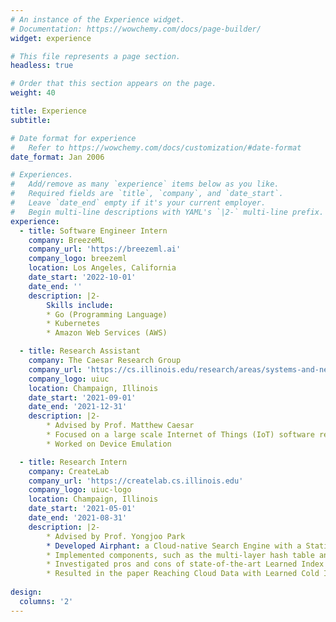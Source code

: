 ```yaml
---
# An instance of the Experience widget.
# Documentation: https://wowchemy.com/docs/page-builder/
widget: experience

# This file represents a page section.
headless: true

# Order that this section appears on the page.
weight: 40

title: Experience
subtitle:

# Date format for experience
#   Refer to https://wowchemy.com/docs/customization/#date-format
date_format: Jan 2006

# Experiences.
#   Add/remove as many `experience` items below as you like.
#   Required fields are `title`, `company`, and `date_start`.
#   Leave `date_end` empty if it's your current employer.
#   Begin multi-line descriptions with YAML's `|2-` multi-line prefix.
experience:
  - title: Software Engineer Intern
    company: BreezeML
    company_url: 'https://breezeml.ai'
    company_logo: breezeml
    location: Los Angeles, California
    date_start: '2022-10-01'
    date_end: ''
    description: |2-
        Skills include:
        * Go (Programming Language)
        * Kubernetes
        * Amazon Web Services (AWS)

  - title: Research Assistant
    company: The Caesar Research Group
    company_url: 'https://cs.illinois.edu/research/areas/systems-and-networking'
    company_logo: uiuc
    location: Champaign, Illinois
    date_start: '2021-09-01'
    date_end: '2021-12-31'
    description: |2-
        * Advised by Prof. Matthew Caesar
        * Focused on a large scale Internet of Things (IoT) software research project
        * Worked on Device Emulation

  - title: Research Intern
    company: CreateLab
    company_url: 'https://createlab.cs.illinois.edu'
    company_logo: uiuc-logo
    location: Champaign, Illinois
    date_start: '2021-05-01'
    date_end: '2021-08-31'
    description: |2-
        * Advised by Prof. Yongjoo Park
        * Developed Airphant: a Cloud-native Search Engine with a Statistical Indexing System, which maintains a randomized multi‐layer structure and analyzes over 70k lines of data
        * Implemented components, such as the multi‐layer hash table and the stop word mapper, in Java; unit‐tested tasks with JUnit; peer reviewed Pull Requests; containerized Airphant in Azure
        * Investigated pros and cons of state‐of‐the‐art Learned Index publications to identify possible research directions
        * Resulted in the paper Reaching Cloud Data with Learned Cold Index
        
design:
  columns: '2'
---
```

